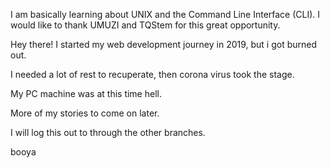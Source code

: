 I am basically learning about UNIX and the Command Line Interface (CLI).
I would like to thank UMUZI and TQStem for this great opportunity.


Hey there! I started my web development journey in 2019, but i got burned out.

I needed a lot of rest to recuperate, then corona virus took the stage.

My PC machine was at this time hell.

More of my stories to come on later.


I will log this out to through the other branches.

booya

